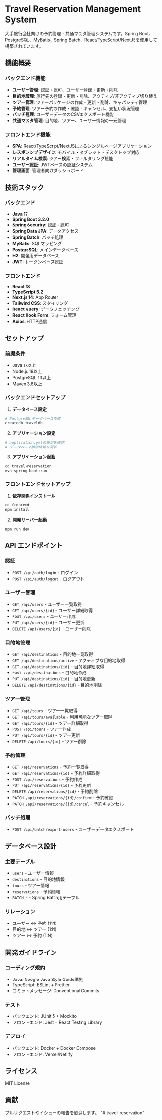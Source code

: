 # Travel Reservation Management System

大手旅行会社向けの予約管理・共通マスタ管理システムです。Spring Boot、PostgreSQL、MyBatis、Spring Batch、React/TypeScript/NextJSを使用して構築されています。

## 機能概要

### バックエンド機能
- **ユーザー管理**: 認証・認可、ユーザー登録・更新・削除
- **目的地管理**: 旅行先の登録・更新・削除、アクティブ/非アクティブ切り替え
- **ツアー管理**: ツアーパッケージの作成・更新・削除、キャパシティ管理
- **予約管理**: ツアー予約の作成・確認・キャンセル、支払い状況管理
- **バッチ処理**: ユーザーデータのCSVエクスポート機能
- **共通マスタ管理**: 目的地、ツアー、ユーザー情報の一元管理

### フロントエンド機能
- **SPA**: React/TypeScript/NextJSによるシングルページアプリケーション
- **レスポンシブデザイン**: モバイル・タブレット・デスクトップ対応
- **リアルタイム検索**: ツアー検索・フィルタリング機能
- **ユーザー認証**: JWTベースの認証システム
- **管理画面**: 管理者向けダッシュボード

## 技術スタック

### バックエンド
- **Java 17**
- **Spring Boot 3.2.0**
- **Spring Security**: 認証・認可
- **Spring Data JPA**: データアクセス
- **Spring Batch**: バッチ処理
- **MyBatis**: SQLマッピング
- **PostgreSQL**: メインデータベース
- **H2**: 開発用データベース
- **JWT**: トークンベース認証

### フロントエンド
- **React 18**
- **TypeScript 5.2**
- **Next.js 14**: App Router
- **Tailwind CSS**: スタイリング
- **React Query**: データフェッチング
- **React Hook Form**: フォーム管理
- **Axios**: HTTP通信

## セットアップ

### 前提条件
- Java 17以上
- Node.js 18以上
- PostgreSQL 13以上
- Maven 3.6以上

### バックエンドセットアップ

1. **データベース設定**
```bash
# PostgreSQLデータベース作成
createdb traveldb
```

2. **アプリケーション設定**
```bash
# application.ymlの設定を確認
# データベース接続情報を更新
```

3. **アプリケーション起動**
```bash
cd travel-reservation
mvn spring-boot:run
```

### フロントエンドセットアップ

1. **依存関係インストール**
```bash
cd frontend
npm install
```

2. **開発サーバー起動**
```bash
npm run dev
```

## API エンドポイント

### 認証
- `POST /api/auth/login` - ログイン
- `POST /api/auth/logout` - ログアウト

### ユーザー管理
- `GET /api/users` - ユーザー一覧取得
- `GET /api/users/{id}` - ユーザー詳細取得
- `POST /api/users` - ユーザー作成
- `PUT /api/users/{id}` - ユーザー更新
- `DELETE /api/users/{id}` - ユーザー削除

### 目的地管理
- `GET /api/destinations` - 目的地一覧取得
- `GET /api/destinations/active` - アクティブな目的地取得
- `GET /api/destinations/{id}` - 目的地詳細取得
- `POST /api/destinations` - 目的地作成
- `PUT /api/destinations/{id}` - 目的地更新
- `DELETE /api/destinations/{id}` - 目的地削除

### ツアー管理
- `GET /api/tours` - ツアー一覧取得
- `GET /api/tours/available` - 利用可能なツアー取得
- `GET /api/tours/{id}` - ツアー詳細取得
- `POST /api/tours` - ツアー作成
- `PUT /api/tours/{id}` - ツアー更新
- `DELETE /api/tours/{id}` - ツアー削除

### 予約管理
- `GET /api/reservations` - 予約一覧取得
- `GET /api/reservations/{id}` - 予約詳細取得
- `POST /api/reservations` - 予約作成
- `PUT /api/reservations/{id}` - 予約更新
- `DELETE /api/reservations/{id}` - 予約削除
- `PATCH /api/reservations/{id}/confirm` - 予約確認
- `PATCH /api/reservations/{id}/cancel` - 予約キャンセル

### バッチ処理
- `POST /api/batch/export-users` - ユーザーデータエクスポート

## データベース設計

### 主要テーブル
- `users` - ユーザー情報
- `destinations` - 目的地情報
- `tours` - ツアー情報
- `reservations` - 予約情報
- `BATCH_*` - Spring Batch用テーブル

### リレーション
- ユーザー ↔ 予約 (1:N)
- 目的地 ↔ ツアー (1:N)
- ツアー ↔ 予約 (1:N)

## 開発ガイドライン

### コーディング規約
- Java: Google Java Style Guide準拠
- TypeScript: ESLint + Prettier
- コミットメッセージ: Conventional Commits

### テスト
- バックエンド: JUnit 5 + Mockito
- フロントエンド: Jest + React Testing Library

### デプロイ
- バックエンド: Docker + Docker Compose
- フロントエンド: Vercel/Netlify

## ライセンス

MIT License

## 貢献

プルリクエストやイシューの報告を歓迎します。 "# travel-reservation" 
